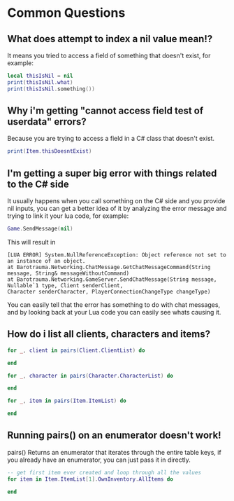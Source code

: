 # Common Questions

## What does attempt to index a nil value mean!?
It means you tried to access a field of something that doesn't exist, for example:
```lua
local thisIsNil = nil
print(thisIsNil.what)
print(thisIsNil.something())
```

## Why i'm getting "cannot access field test of userdata<something>" errors?
Because you are trying to access a field in a C# class that doesn't exist.
```lua
print(Item.thisDoesntExist)
```

## I'm getting a super big error with things related to the C# side
It usually happens when you call something on the C# side and you provide nil inputs, you can get a better idea of it by analyzing the error message and trying to link it your lua code, for example:
```lua
Game.SendMessage(nil)
```

This will result in 
```
[LUA ERROR] System.NullReferenceException: Object reference not set to an instance of an object.
at Barotrauma.Networking.ChatMessage.GetChatMessageCommand(String message, String& messageWithoutCommand)
at Barotrauma.Networking.GameServer.SendChatMessage(String message, Nullable`1 type, Client senderClient, 
Character senderCharacter, PlayerConnectionChangeType changeType)
```
You can easily tell that the error has something to do with chat messages, and by looking back at your Lua code you can easily see whats causing it.

## How do i list all clients, characters and items?
```lua
for _, client in pairs(Client.ClientList) do

end

for _, character in pairs(Character.CharacterList) do

end

for _, item in pairs(Item.ItemList) do

end
```

## Running pairs() on an enumerator doesn't work!
pairs() Returns an enumerator that iterates through the entire table keys, if you already have an enumerator, you can just pass it in directly.
```lua
-- get first item ever created and loop through all the values
for item in Item.ItemList[1].OwnInventory.AllItems do

end
```

